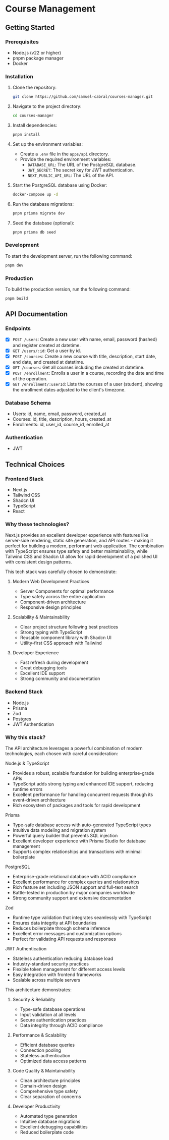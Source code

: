 # Course Management

## Getting Started

### Prerequisites

- Node.js (v22 or higher)
- pnpm package manager
- Docker

### Installation

1. Clone the repository:
   ```bash
   git clone https://github.com/samuel-cabral/courses-manager.git
   ```

2. Navigate to the project directory:
   ```bash
   cd courses-manager
   ```

3. Install dependencies:
   ```bash
   pnpm install
   ```

4. Set up the environment variables:
   - Create a `.env` file in the `apps/api` directory.
   - Provide the required environment variables:
     - `DATABASE_URL`: The URL of the PostgreSQL database.
     - `JWT_SECRET`: The secret key for JWT authentication.
     - `NEXT_PUBLIC_API_URL`: The URL of the API.

5. Start the PostgreSQL database using Docker:
   ```bash
   docker-compose up -d
   ```

6. Run the database migrations:
   ```bash
   pnpm prisma migrate dev
   ```

7. Seed the database (optional):
   ```bash
   pnpm prisma db seed
   ```

### Development

To start the development server, run the following command:

```bash
pnpm dev
```

### Production

To build the production version, run the following command:

```bash
pnpm build
```

## API Documentation

### Endpoints

- [x] `POST /users`: Create a new user with name, email, password (hashed) and register created at datetime.
- [x] `GET /users/:id`: Get a user by id.
- [x] `POST /courses`: Create a new course with title, description, start date, end date, and created at datetime.
- [x] `GET /courses`: Get all courses including the created at datetime.
- [x] `POST /enrollment`: Enrolls a user in a course, recording the date and time of the operation.
- [x] `GET /enrollment/:userId`: Lists the courses of a user (student), showing the enrollment dates adjusted to the client's timezone.

### Database Schema

- Users: id, name, email, password, created_at
- Courses: id, title, description, hours, created_at
- Enrollments: id, user_id, course_id, enrolled_at

### Authentication

- JWT

## Technical Choices

### Frontend Stack

- Next.js
- Tailwind CSS
- Shadcn UI
- TypeScript
- React

### Why these technologies?

Next.js provides an excellent developer experience with features like server-side rendering, static site generation, and API routes - making it perfect for building a modern, performant web application. The combination with TypeScript ensures type safety and better maintainability, while Tailwind CSS and Shadcn UI allow for rapid development of a polished UI with consistent design patterns.

This tech stack was carefully chosen to demonstrate:

1. Modern Web Development Practices
   - Server Components for optimal performance
   - Type safety across the entire application
   - Component-driven architecture
   - Responsive design principles

2. Scalability & Maintainability 
   - Clear project structure following best practices
   - Strong typing with TypeScript
   - Reusable component library with Shadcn UI
   - Utility-first CSS approach with Tailwind

3. Developer Experience
   - Fast refresh during development
   - Great debugging tools
   - Excellent IDE support
   - Strong community and documentation

### Backend Stack

- Node.js
- Prisma
- Zod
- Postgres
- JWT Authentication

### Why this stack?

The API architecture leverages a powerful combination of modern technologies, each chosen with careful consideration:

Node.js & TypeScript
- Provides a robust, scalable foundation for building enterprise-grade APIs
- TypeScript adds strong typing and enhanced IDE support, reducing runtime errors
- Excellent performance for handling concurrent requests through its event-driven architecture
- Rich ecosystem of packages and tools for rapid development

Prisma
- Type-safe database access with auto-generated TypeScript types
- Intuitive data modeling and migration system
- Powerful query builder that prevents SQL injection
- Excellent developer experience with Prisma Studio for database management
- Supports complex relationships and transactions with minimal boilerplate

PostgreSQL
- Enterprise-grade relational database with ACID compliance
- Excellent performance for complex queries and relationships
- Rich feature set including JSON support and full-text search
- Battle-tested in production by major companies worldwide
- Strong community support and extensive documentation

Zod
- Runtime type validation that integrates seamlessly with TypeScript
- Ensures data integrity at API boundaries
- Reduces boilerplate through schema inference
- Excellent error messages and customization options
- Perfect for validating API requests and responses

JWT Authentication
- Stateless authentication reducing database load
- Industry-standard security practices
- Flexible token management for different access levels
- Easy integration with frontend frameworks
- Scalable across multiple servers

This architecture demonstrates:

1. Security & Reliability
   - Type-safe database operations
   - Input validation at all levels
   - Secure authentication practices
   - Data integrity through ACID compliance

2. Performance & Scalability
   - Efficient database queries
   - Connection pooling
   - Stateless authentication
   - Optimized data access patterns

3. Code Quality & Maintainability
   - Clean architecture principles
   - Domain-driven design
   - Comprehensive type safety
   - Clear separation of concerns

4. Developer Productivity
   - Automated type generation
   - Intuitive database migrations
   - Excellent debugging capabilities
   - Reduced boilerplate code
